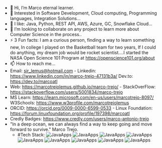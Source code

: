 - 👋 Hi, I’m Marco eternal learner.
- 👀 Interested in Software Development, Cloud computing, Programming languages, Integration Solutions...
- 🌱 I like: Java, Python, REST API, AWS, Azure, GC, Snowflake Cloud...
- 💞️ I’m looking to collaborate on any project to learn more about Computer Science in the process..
- ⚡ 3 Fun facts: I am a curious person, finding a way to learn something new, In college I played on the Basketball team for two years, If I could do anything, my dream job would be rocket scientist....I started the NASA Open Science 101 Program at https://openscience101.org/about
- 📫 How to reach me...
- Email: sir_lemus@hotmail.com   - Linkedin: https://www.linkedin.com/in/marco-trejo-47131b3a/    Dev.to: https://dev.to/marcoatl
- Web: https://marcotrejolemus.github.io/marco-trejo/   - StackOverFlow: https://stackoverflow.com/users/5001834/marco-trejo
- MS Learn: https://learn.microsoft.com/en-us/users/marcotrejo-8097/ W3Schools: https://www.w3profile.com/marcotrejolemus
- ORCID: https://orcid.org/0009-0000-6599-0533  - Linux Foundation: https://forum.linuxfoundation.org/profile/197398/marcoatl
- Credly Badges: https://www.credly.com/users/marco-antonio-trejo
- "In a deep ocean, we can always find a way to keep going and move forward to survive." 
  Marco Trejo.
  - #Tech Stack:
![JavaApps](https://github.com/marcotrejolemus/portafolio/blob/main/img/Badge-Conversor.png)
![JavaApps](https://github.com/marcotrejolemus/portafolio/blob/main/img/XSSE.png)
![JavaApps](https://github.com/marcotrejolemus/portafolio/blob/main/img/PyTorch.png)
![JavaApps](https://github.com/marcotrejolemus/portafolio/blob/main/img/OWASPTOP.png)
![JavaApps](https://github.com/marcotrejolemus/portafolio/blob/main/assets/LFS112.png)
![JavaApps](https://github.com/marcotrejolemus/portafolio/blob/main/img/DSSFT.png)
![JavaApps](https://github.com/marcotrejolemus/portafolio/blob/main/img/CybersecurityEss.png)
![JavaApps](https://github.com/marcotrejolemus/portafolio/blob/main/img/CAPC.png)
![JavaApps](https://github.com/marcotrejolemus/portafolio/blob/main/img/QUANTUMC.png)
<!---
marcotrejolemus/marcotrejolemus is a ✨ special ✨ repository because its `README.md` (this file) appears on your GitHub profile.
You can click the Preview link to take a look at your changes.
--->
